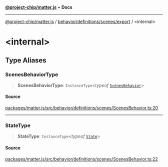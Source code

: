 [**@project-chip/matter.js**](../../../../../README.md) • **Docs**

***

[@project-chip/matter.js](../../../../../modules.md) / [behavior/definitions/scenes/export](../README.md) / \<internal\>

# \<internal\>

## Type Aliases

### ScenesBehaviorType

> **ScenesBehaviorType**: `InstanceType`\<*typeof* [`ScenesBehavior`](../README.md#scenesbehavior)\>

#### Source

[packages/matter.js/src/behavior/definitions/scenes/ScenesBehavior.ts:20](https://github.com/project-chip/matter.js/blob/7a8cbb56b87d4ccf34bec5a9a95ab40a1711324f/packages/matter.js/src/behavior/definitions/scenes/ScenesBehavior.ts#L20)

***

### StateType

> **StateType**: `InstanceType`\<*typeof* [`State`](../classes/ScenesServer.md#state-1)\>

#### Source

[packages/matter.js/src/behavior/definitions/scenes/ScenesBehavior.ts:22](https://github.com/project-chip/matter.js/blob/7a8cbb56b87d4ccf34bec5a9a95ab40a1711324f/packages/matter.js/src/behavior/definitions/scenes/ScenesBehavior.ts#L22)
